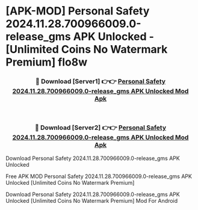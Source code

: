 # [APK-MOD] Personal Safety 2024.11.28.700966009.0-release_gms APK Unlocked - [Unlimited Coins No Watermark Premium] flo8w



<div align="center">
<h3>🔴 Download [Server1] 👉👉 <a href="https://momento.my/?title=Personal_Safety_2024.11.28.700966009.0-release_gms_APK_Unlocked">Personal Safety 2024.11.28.700966009.0-release_gms APK Unlocked Mod Apk</a></h3><br>

<h3>🔴 Download [Server2] 👉👉 <a href="https://momento.my/?title=Personal_Safety_2024.11.28.700966009.0-release_gms_APK_Unlocked">Personal Safety 2024.11.28.700966009.0-release_gms APK Unlocked Mod Apk</a></h3>
</div>



Download Personal Safety 2024.11.28.700966009.0-release_gms APK Unlocked 

Free APK MOD Personal Safety 2024.11.28.700966009.0-release_gms APK Unlocked [Unlimited Coins No Watermark Premium]

Download Personal Safety 2024.11.28.700966009.0-release_gms APK Unlocked [Unlimited Coins No Watermark Premium] Mod For Android
